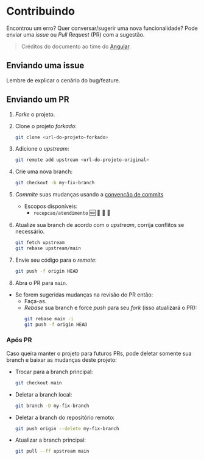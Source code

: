 # Contribuindo

Encontrou um erro? Quer conversar/sugerir uma nova funcionalidade? Pode enviar uma *issue* ou *Pull Request* (PR) com a sugestão.

> Créditos do documento ao time do [Angular](https://github.com/angular/angular/blob/master/CONTRIBUTING.md).

## Enviando uma issue

Lembre de explicar o cenário do bug/feature.

## Enviando um PR

1. *Forke* o projeto.
2. Clone o projeto *forkado*:
    ```sh
    git clone <url-do-projeto-forkado>
    ```

3. Adicione o *upstream*:
    ```sh
    git remote add upstream <url-do-projeto-original>
    ```

4. Crie uma nova branch:
     ```sh
     git checkout -b my-fix-branch
     ```

5. *Commite* suas mudanças usando a [convenção de commits](https://gist.github.com/nenitf/1cf5182bff009974bf436f978eea1996#emojicom)
    - Escopos disponíveis:
        - `recepcao/atendimento` :new: :bug: :100: :cop:

6. Atualize sua branch de acordo com o *upstream*, corrija conflitos se necessário.
    ```sh
    git fetch upstream
    git rebase upstream/main
    ```

7. Envie seu código para o *remote*:
    ```sh
    git push -f origin HEAD
    ```

8. Abra o PR para `main`.
* Se forem sugeridas mudanças na revisão do PR então:
  * Faça-as.
  * *Rebase* sua branch e force *push* para seu *fork* (isso atualizará o PR):
    ```sh
    git rebase main -i
    git push -f origin HEAD
    ```

### Após PR

Caso queira manter o projeto para futuros PRs, pode deletar somente sua branch e baixar as mudanças deste projeto:

* Trocar para a branch principal:
    ```sh
    git checkout main
    ```

* Deletar a branch local:
    ```sh
    git branch -D my-fix-branch
    ```

* Deletar a branch do repositório remoto:
    ```sh
    git push origin --delete my-fix-branch
    ```

* Atualizar a branch principal:
    ```sh
    git pull --ff upstream main
    ```
